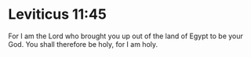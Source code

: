 # Leviticus 11:45

For I am the Lord who brought you up out of the land of Egypt to be your God. You shall therefore be holy, for I am holy.
